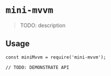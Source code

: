 # `mini-mvvm`

> TODO: description

## Usage

```
const miniMvvm = require('mini-mvvm');

// TODO: DEMONSTRATE API
```
